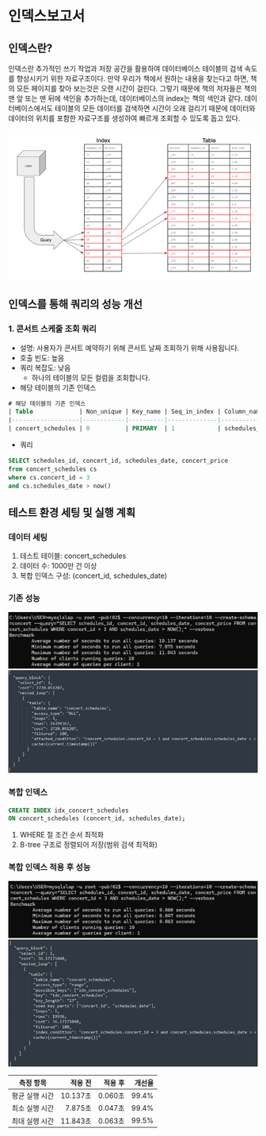 # 인덱스보고서

## 인덱스란? 
인덱스란 추가적인 쓰기 작업과 저장 공간을 활용하여 데이터베이스 테이블의 검색 속도를 향상시키기 위한 자료구조이다. 만약 우리가 책에서 원하는 내용을 찾는다고 하면, 책의 모든 페이지를 찾아 보는것은 오랜 시간이 걸린다. 그렇기 때문에 책의 저자들은 책의 맨 앞 또는 맨 뒤에 색인을 추가하는데, 데이터베이스의 index는 책의 색인과 같다.
데이터베이스에서도 테이블의 모든 데이터를 검색하면 시간이 오래 걸리기 때문에 데이터와 데이터의 위치를 포함한 자료구조를 생성하여 빠르게 조회할 수 있도록 돕고 있다.

![인덱스 구조](../image/인덱스보고서/INDEX.png)


## 인덱스를 통해 쿼리의 성능 개선
### 1. 콘서트 스케줄 조회 쿼리
- 설명: 사용자가 콘서트 예약하기 위해 콘서트 날짜 조회하기 위해 사용됩니다.
- 호출 빈도: 높음
- 쿼리 복잡도: 낮음
  - 하나의 테이블의 모든 컬럼을 조회합니다.
- 해당 테이블의 기존 인덱스
```sql
# 해당 테이블의 기존 인덱스
| Table             | Non_unique | Key_name | Seq_in_index | Column_name  | Collation | Cardinality | Sub_part | Packed | Null | Index_type | Comment | Index_comment | Ignored |
|-------------------|------------|----------|--------------|--------------|-----------|-------------|----------|--------|------|------------|---------|---------------|---------|
| concert_schedules | 0          | PRIMARY  | 1            | schedules_id | A         | 16,394,367  |          |        |      | BTREE      |         |               | NO      |
```

- 쿼리
```sql
SELECT schedules_id, concert_id, schedules_date, concert_price
from concert_schedules cs 
where cs.concert_id = 3
and cs.schedules_date > now() 
```

## 테스트 환경 세팅 및 실행 계획
### 데이터 세팅
1. 테스트 테이블: concert_schedules
2. 데이터 수: 1000만 건 이상
3. 복합 인덱스 구성: (concert_id, schedules_date)

### 기존 성능
![적용 전 성능(mysqlslap)](../image/인덱스보고서/적용%20전%20성능(mysqlslap).png)
![적용 전 성능(explain)](../image/인덱스보고서/적용%20전%20성능(explain).png)


### 복합 인덱스 
```sql
CREATE INDEX idx_concert_schedules 
ON concert_schedules (concert_id, schedules_date);
```
1. WHERE 절 조건 순서 최적화
2. B-tree 구조로 정렬되어 저장(범위 검색 최적화)


### 복합 인덱스 적용 후 성능
![적용 후 성능(mysqlslap)](../image/인덱스보고서/적용%20후%20성능(mysqlslap).png)
![적용 후 성능(explain)](../image/인덱스보고서/적용%20후%20성능(explain).png)


| 측정 항목      | 적용 전   | 적용 후  | 개선율  |
|---------------|---------:|---------:|--------:|
| 평균 실행 시간 | 10.137초 | 0.060초  | 99.4%   |
| 최소 실행 시간 |  7.875초 | 0.047초  | 99.4%   |
| 최대 실행 시간 | 11.843초 | 0.063초  | 99.5%   |

